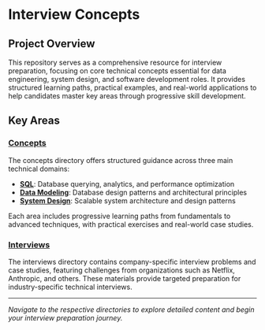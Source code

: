 # Interview Concepts

## Project Overview

This repository serves as a comprehensive resource for interview preparation, focusing on core technical concepts essential for data engineering, system design, and software development roles. It provides structured learning paths, practical examples, and real-world applications to help candidates master key areas through progressive skill development.

## Key Areas

### [Concepts](concepts/README.md)

The concepts directory offers structured guidance across three main technical domains:

- [**SQL**](concepts/SQL/README.md): Database querying, analytics, and performance optimization
- [**Data Modeling**](concepts/Data-Modeling/README.md): Database design patterns and architectural principles
- [**System Design**](concepts/System-Design/README.md): Scalable system architecture and design patterns

Each area includes progressive learning paths from fundamentals to advanced techniques, with practical exercises and real-world case studies.

### [Interviews](interviews/README.md)

The interviews directory contains company-specific interview problems and case studies, featuring challenges from organizations such as Netflix, Anthropic, and others. These materials provide targeted preparation for industry-specific technical interviews.

---

*Navigate to the respective directories to explore detailed content and begin your interview preparation journey.*
